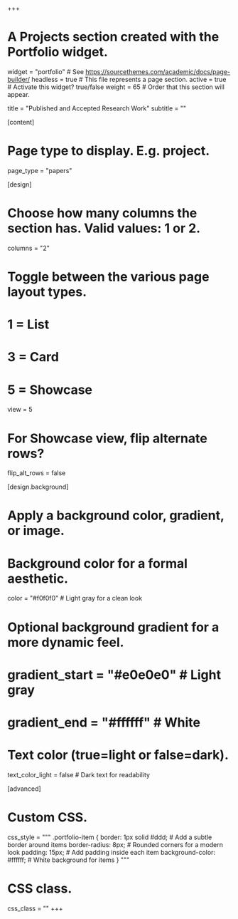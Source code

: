 +++
# A Projects section created with the Portfolio widget.
widget = "portfolio"  # See https://sourcethemes.com/academic/docs/page-builder/
headless = true  # This file represents a page section.
active = true  # Activate this widget? true/false
weight = 65  # Order that this section will appear.

title = "Published and Accepted Research Work"
subtitle = ""

[content]
  # Page type to display. E.g. project.
  page_type = "papers"
  
[design]
  # Choose how many columns the section has. Valid values: 1 or 2.
  columns = "2"

  # Toggle between the various page layout types.
  #   1 = List
  #   3 = Card
  #   5 = Showcase
  view = 5

  # For Showcase view, flip alternate rows?
  flip_alt_rows = false

[design.background]
  # Apply a background color, gradient, or image.

  # Background color for a formal aesthetic.
  color = "#f0f0f0"  # Light gray for a clean look

  # Optional background gradient for a more dynamic feel.
  # gradient_start = "#e0e0e0"  # Light gray
  # gradient_end = "#ffffff"    # White

  # Text color (true=light or false=dark).
  text_color_light = false  # Dark text for readability
  
[advanced]
 # Custom CSS. 
 css_style = """
   .portfolio-item {
     border: 1px solid #ddd;  # Add a subtle border around items
     border-radius: 8px;      # Rounded corners for a modern look
     padding: 15px;            # Add padding inside each item
     background-color: #ffffff;  # White background for items
   }
 """

 # CSS class.
 css_class = ""
+++
